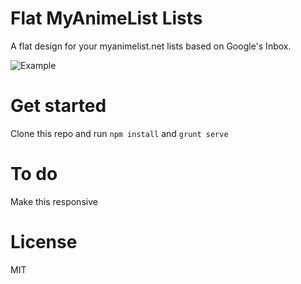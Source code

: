 # Flat MyAnimeList Lists
A flat design for your myanimelist.net lists based on Google's Inbox.

![Example](http://i.imgur.com/M0P8Lbh.png)

# Get started
Clone this repo and run `npm install` and `grunt serve`

# To do
Make this responsive

# License
MIT
